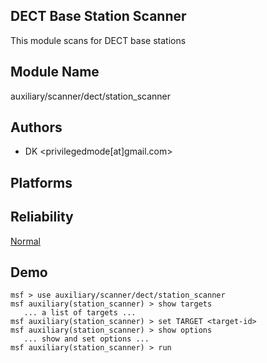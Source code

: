 ## DECT Base Station Scanner

This module scans for DECT base stations


## Module Name
auxiliary/scanner/dect/station_scanner

## Authors
* DK <privilegedmode[at]gmail.com>





## Platforms


## Reliability
[Normal](https://github.com/rapid7/metasploit-framework/wiki/Exploit-Ranking)

## Demo

```
msf > use auxiliary/scanner/dect/station_scanner
msf auxiliary(station_scanner) > show targets
   ... a list of targets ...
msf auxiliary(station_scanner) > set TARGET <target-id>
msf auxiliary(station_scanner) > show options
   ... show and set options ...
msf auxiliary(station_scanner) > run
```
    
    